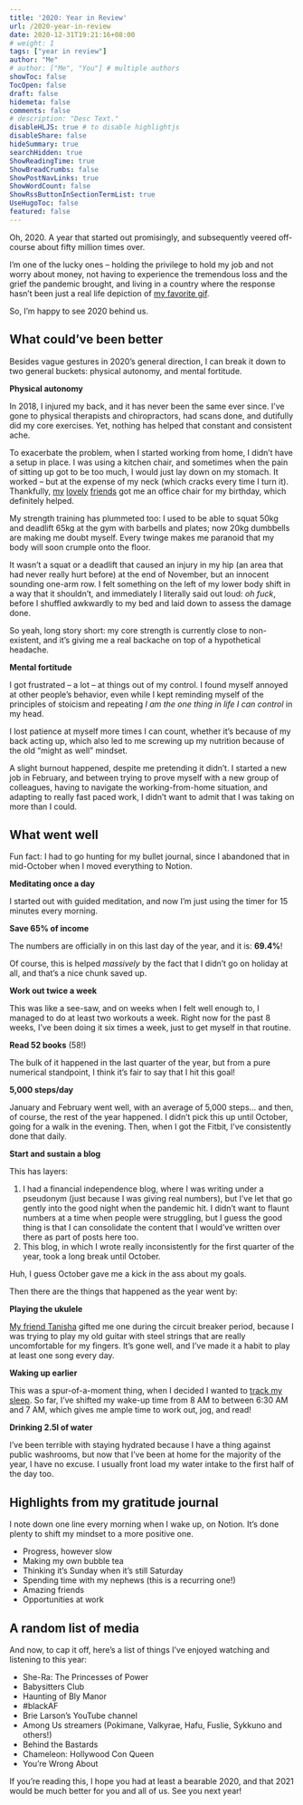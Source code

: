 ```yaml
---
title: '2020: Year in Review'
url: /2020-year-in-review
date: 2020-12-31T19:21:16+08:00
# weight: 1
tags: ["year in review"]
author: "Me"
# author: ["Me", "You"] # multiple authors
showToc: false
TocOpen: false
draft: false
hidemeta: false
comments: false
# description: "Desc Text."
disableHLJS: true # to disable highlightjs
disableShare: false
hideSummary: true
searchHidden: true
ShowReadingTime: true
ShowBreadCrumbs: false
ShowPostNavLinks: true
ShowWordCount: false
ShowRssButtonInSectionTermList: true
UseHugoToc: false
featured: false
---
```



Oh, 2020. A year that started out promisingly, and subsequently veered off-course about fifty million times over.

I’m one of the lucky ones – holding the privilege to hold my job and not worry about money, not having to experience the tremendous loss and the grief the pandemic brought, and living in a country where the response hasn’t been just a real life depiction of [my favorite gif](https://media.giphy.com/media/e5kbmb3wX3J1S/giphy.gif).

So, I’m happy to see 2020 behind us.

## What could’ve been better

Besides vague gestures in 2020’s general direction, I can break it down to two general buckets: physical autonomy, and mental fortitude.

**Physical autonomy**

In 2018, I injured my back, and it has never been the same ever since. I’ve gone to physical therapists and chiropractors, had scans done, and dutifully did my core exercises. Yet, nothing has helped that constant and consistent ache.

To exacerbate the problem, when I started working from home, I didn’t have a setup in place. I was using a kitchen chair, and sometimes when the pain of sitting up got to be too much, I would just lay down on my stomach. It worked – but at the expense of my neck (which cracks every time I turn it). Thankfully, [my](https://www.ohlookiecookie.com/)  [lovely](https://www.siew.online/)  [friends](https://www.instagram.com/facesofrow/) got me an office chair for my birthday, which definitely helped.

My strength training has plummeted too: I used to be able to squat 50kg and deadlift 65kg at the gym with barbells and plates; now 20kg dumbbells are making me doubt myself. Every twinge makes me paranoid that my body will soon crumple onto the floor.

It wasn’t a squat or a deadlift that caused an injury in my hip (an area that had never really hurt before) at the end of November, but an innocent sounding one-arm row. I felt something on the left of my lower body shift in a way that it shouldn’t, and immediately I literally said out loud: *oh fuck*, before I shuffled awkwardly to my bed and laid down to assess the damage done.

So yeah, long story short: my core strength is currently close to non-existent, and it’s giving me a real backache on top of a hypothetical headache.

**Mental fortitude**

I got frustrated – a lot – at things out of my control. I found myself annoyed at other people’s behavior, even while I kept reminding myself of the principles of stoicism and repeating *I am the one thing in life I can control* in my head.

I lost patience at myself more times I can count, whether it’s because of my back acting up, which also led to me screwing up my nutrition because of the old “might as well” mindset.

A slight burnout happened, despite me pretending it didn’t. I started a new job in February, and between trying to prove myself with a new group of colleagues, having to navigate the working-from-home situation, and adapting to really fast paced work, I didn’t want to admit that I was taking on more than I could.

## What went well

Fun fact: I had to go hunting for my bullet journal, since I abandoned that in mid-October when I moved everything to Notion.

**Meditating once a day**

I started out with guided meditation, and now I’m just using the timer for 15 minutes every morning.

**Save 65% of income**

The numbers are officially in on this last day of the year, and it is: **69.4%**!

Of course, this is helped *massively* by the fact that I didn’t go on holiday at all, and that’s a nice chunk saved up.

**Work out twice a week**

This was like a see-saw, and on weeks when I felt well enough to, I managed to do at least two workouts a week. Right now for the past 8 weeks, I’ve been doing it six times a week, just to get myself in that routine.

**Read 52 books** (58!)

The bulk of it happened in the last quarter of the year, but from a pure numerical standpoint, I think it’s fair to say that I hit this goal!

**5,000 steps/day**

January and February went well, with an average of 5,000 steps… and then, of course, the rest of the year happened. I didn’t pick this up until October, going for a walk in the evening. Then, when I got the Fitbit, I’ve consistently done that daily.

**Start and sustain a blog**

This has layers:

1. I had a financial independence blog, where I was writing under a pseudonym (just because I was giving real numbers), but I’ve let that go gently into the good night when the pandemic hit. I didn’t want to flaunt numbers at a time when people were struggling, but I guess the good thing is that I can consolidate the content that I would’ve written over there as part of posts here too.
2. This blog, in which I wrote really inconsistently for the first quarter of the year, took a long break until October.

Huh, I guess October gave me a kick in the ass about my goals.

Then there are the things that happened as the year went by:

**Playing the ukulele**

[My friend Tanisha](https://www.instagram.com/psychhabitat/) gifted me one during the circuit breaker period, because I was trying to play my old guitar with steel strings that are really uncomfortable for my fingers. It’s gone well, and I’ve made it a habit to play at least one song every day.

**Waking up earlier**

This was a spur-of-a-moment thing, when I decided I wanted to [track my sleep](/sleep). So far, I’ve shifted my wake-up time from 8 AM to between 6:30 AM and 7 AM, which gives me ample time to work out, jog, and read!

**Drinking 2.5l of water**

I’ve been terrible with staying hydrated because I have a thing against public washrooms, but now that I’ve been at home for the majority of the year, I have no excuse. I usually front load my water intake to the first half of the day too.

## Highlights from my gratitude journal

I note down one line every morning when I wake up, on Notion. It’s done plenty to shift my mindset to a more positive one.

- Progress, however slow
- Making my own bubble tea
- Thinking it’s Sunday when it’s still Saturday
- Spending time with my nephews (this is a recurring one!)
- Amazing friends
- Opportunities at work

## A random list of media

And now, to cap it off, here’s a list of things I’ve enjoyed watching and listening to this year:

- She-Ra: The Princesses of Power
- Babysitters Club
- Haunting of Bly Manor
- #blackAF
- Brie Larson’s YouTube channel
- Among Us streamers (Pokimane, Valkyrae, Hafu, Fuslie, Sykkuno and others!)
- Behind the Bastards
- Chameleon: Hollywood Con Queen
- You’re Wrong About

If you’re reading this, I hope you had at least a bearable 2020, and that 2021 would be much better for you and all of us. See you next year!